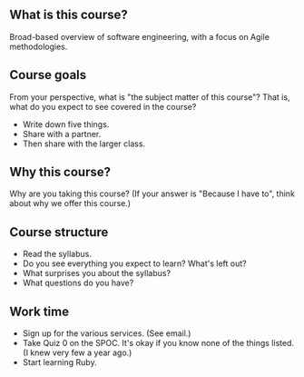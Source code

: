 What is this course?
--------------------

Broad-based overview of software engineering, with a focus on 
Agile methodologies.

Course goals
------------

From your perspective, what is "the subject matter of this course"?
That is, what do you expect to see covered in the course?

* Write down five things.
* Share with a partner.
* Then share with the larger class.

Why this course?
----------------

Why are you taking this course?  (If your answer is "Because I have to",
think about why we offer this course.)

Course structure
----------------

* Read the syllabus.
* Do you see everything you expect to learn?  What's left out?
* What surprises you about the syllabus?
* What questions do you have?

Work time
---------

* Sign up for the various services.  (See email.)
* Take Quiz 0 on the SPOC.  It's okay if you know none of the things
  listed.  (I knew very few a year ago.)
* Start learning Ruby.
